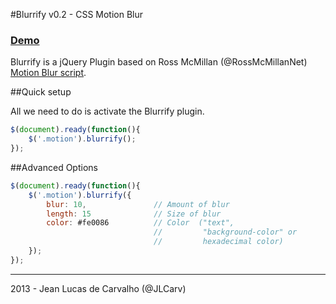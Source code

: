 #Blurrify v0.2 - CSS Motion Blur
### <a href="http://futuring.com.br/old/blurrify" target="_blank">Demo</a>

Blurrify is a jQuery Plugin based on Ross McMillan (@RossMcMillanNet) <a href="http://rmcmillan.net/labs/motionblur" target="_blank">Motion Blur script</a>.

##Quick setup

All we need to do is activate the Blurrify plugin.

```javascript
$(document).ready(function(){
	$('.motion').blurrify();
});
```

##Advanced Options

```javascript
$(document).ready(function(){
	$('.motion').blurrify({
		blur: 10,				// Amount of blur
		length: 15				// Size of blur
        color: #fe0086          // Color  ("text", 
                                //         "background-color" or 
                                //         hexadecimal color)
	});
});
```
________________________________________
2013 - Jean Lucas de Carvalho (@JLCarv)
